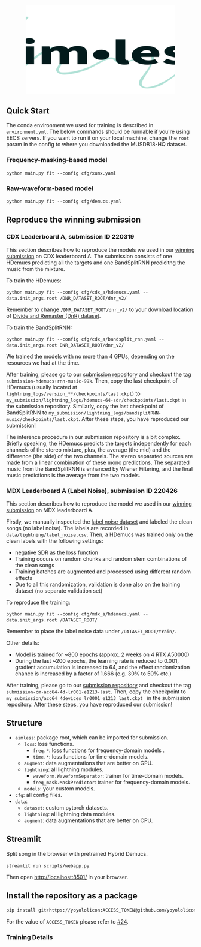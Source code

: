 <div align="center">

<img width="400px" src="docs/aimless-logo-crop.svg">

</div>

## Quick Start

The conda environment we used for training is described in `environment.yml`.
The below commands should be runnable if you're using EECS servers.
If you want to run it on your local machine, change the `root` param in the config to where you downloaded the MUSDB18-HQ dataset.

### Frequency-masking-based model


```commandline
python main.py fit --config cfg/xumx.yaml
```

### Raw-waveform-based model


```commandline
python main.py fit --config cfg/demucs.yaml
```

## Reproduce the winning submission

### CDX Leaderboard A, submission ID 220319

This section describes how to reproduce the models we used in our [winning submission](https://gitlab.aicrowd.com/yoyololicon/cdx-submissions/-/issues/90) on CDX leaderboard A.
The submission consists of one HDemucs predicting all the targets and one BandSplitRNN predicitng the music from the mixture.

To train the HDemucs:
```commandline
python main.py fit --config cfg/cdx_a/hdemucs.yaml --data.init_args.root /DNR_DATASET_ROOT/dnr_v2/
```
Remember to change `/DNR_DATASET_ROOT/dnr_v2/` to your download location of [Divide and Remaster (DnR) dataset](https://zenodo.org/record/6949108).

To train the BandSplitRNN:
```commandline
python main.py fit --config cfg/cdx_a/bandsplit_rnn.yaml --data.init_args.root DNR_DATASET_ROOT/dnr_v2/
```

We trained the models with no more than 4 GPUs, depending on the resources we had at the time.

After training, please go to our [submission repository](https://gitlab.aicrowd.com/yoyololicon/cdx-submissions/) and checkout the tag `submission-hdemucs+rnn-music-99k`.
Then, copy the last checkpoint of HDemucs (usually located at `lightning_logs/version_**/checkpoints/last.ckpt`) to `my_submission/lightning_logs/hdemucs-64-sdr/checkpoints/last.ckpt` in the submission repository.
Similarly, copy the last checkpoint of BandSplitRNN to `my_submission/lightning_logs/bandsplitRNN-music/checkpoints/last.ckpt`.
After these steps, you have reproduced our submission!

The inference procedure in our submission repository is a bit complex.
Briefly speaking, the HDemucs predicts the targets independently for each channels of the stereo mixture, plus, the average (the mid) and the difference (the side) of the two channels.
The stereo separated sources are made from a linear combination of these mono predictions.
The separated music from the BandSplitRNN is enhanced by Wiener Filtering, and the final music predictions is the average from the two models.

### MDX Leaderboard A (Label Noise), submission ID 220426

This section describes how to reproduce the model we used in our [winning submission](https://gitlab.aicrowd.com/yoyololicon/mdx23-submissions/-/issues/76) on MDX leaderboard A.

Firstly, we manually inspected the [label noise dataset](https://www.aicrowd.com/challenges/sound-demixing-challenge-2023/problems/music-demixing-track-mdx-23/dataset_files) and labeled the clean songs (no label noise).
The labels are recorded in `data/lightning/label_noise.csv`.
Then, a HDemucs was trained only on the clean labels with the following settings:

* negative SDR as the loss function
* Training occurs on random chunks and random stem combinations of the clean songs
* Training batches are augmented and processed using different random effects
* Due to all this randomization, validation is done also on the training dataset (no separate validation set)

To reproduce the training:
```commandline
python main.py fit --config cfg/mdx_a/hdemucs.yaml --data.init_args.root /DATASET_ROOT/
```
Remember to place the label noise data under `/DATASET_ROOT/train/`.

Other details:
* Model is trained for ~800 epochs (approx. 2 weeks on 4 RTX A50000)
* During the last ~200 epochs, the learning rate is reduced to 0.001, gradient accumulation is increased to 64, and the effect randomization chance is increased by a factor of 1.666 (e.g. 30% to 50% etc.)

After training, please go to our [submission repository](https://gitlab.aicrowd.com/yoyololicon/mdx23-submissions/) and checkout the tag `submission-cm-acc64-4d-lr001-e1213-last`.
Then, copy the checkpoint to `my_submission/acc64_4devices_lr0001_e1213_last.ckpt ` in the submission repository.
After these steps, you have reproduced our submission!


## Structure

* `aimless`: package root, which can be imported for submission.
  * `loss`: loss functions.
    * `freq.*`: loss functions for frequency-domain models .
    * `time.*`: loss functions for time-domain models.
  * `augment`: data augmentations that are better on GPU.
  * `lightning`: all lightning modules.
    * `waveform.WaveformSeparator`: trainer for time-domain models.
    * `freq_mask.MaskPredictor`: trainer for frequency-domain models.
  * `models`: your custom models.
* `cfg`: all config files.
* `data`: 
  * `dataset`: custom pytorch datasets.
  * `lightning`: all lightning data modules.
  * `augment`: data augmentations that are better on CPU.

## Streamlit

Split song in the browser with pretrained Hybrid Demucs. 

``` streamlit run scripts/webapp.py ```

Then open [http://localhost:8501/](http://localhost:8501/) in your browser. 


## Install the repository as a package

```sh
pip install git+https://yoyololicon:ACCESS_TOKEN@github.com/yoyololicon/mdx23-aim-playground
```
For the value of `ACCESS_TOKEN` please refer to [#24](https://github.com/yoyololicon/mdx23-aim-playground/issues/24#issuecomment-1420952853).


### Training Details



